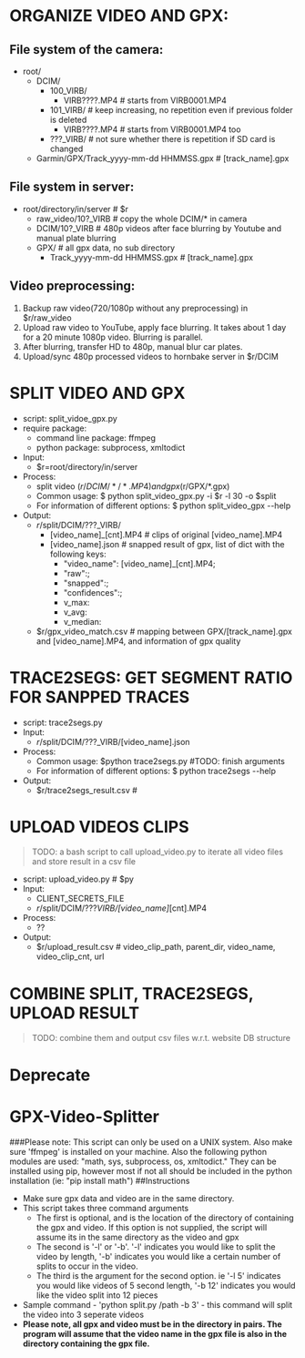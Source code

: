 # ORGANIZE VIDEO AND GPX:
## File system of the camera:
- root/
  - DCIM/
    - 100_VIRB/ 
      - VIRB????.MP4  # starts from VIRB0001.MP4
    - 101_VIRB/  # keep increasing, no repetition even if previous folder is deleted
      - VIRB????.MP4  # starts from VIRB0001.MP4 too
    - ???_VIRB/  # not sure whether there is repetition if SD card is changed
  - Garmin/GPX/Track_yyyy-mm-dd HHMMSS.gpx  # [track_name].gpx
    
## File system in server:
- root/directory/in/server  # $r
  - raw_video/10?_VIRB  # copy the whole DCIM/* in camera
  - DCIM/10?_VIRB  # 480p videos after face blurring by Youtube and manual plate blurring
  - GPX/  # all gpx data, no sub directory
    - Track_yyyy-mm-dd HHMMSS.gpx  # [track_name].gpx

## Video preprocessing:
1. Backup raw video(720/1080p without any preprocessing) in $r/raw_video
2. Upload raw video to YouTube, apply face blurring. It takes about 1 day for a 20 minute 1080p video. Blurring is parallel.
3. After blurring, transfer HD to 480p, manual blur car plates.
4. Upload/sync 480p processed videos to hornbake server in $r/DCIM


# SPLIT VIDEO AND GPX
- script: split_vidoe_gpx.py
- require package: 
  - command line package: ffmpeg
  - python package: subprocess, xmltodict
- Input: 
  - $r=root/directory/in/server
- Process:
  - split video ($r/DCIM/*/*.MP4) and gpx ($r/GPX/*.gpx)
  - Common usage: $ python split_video_gpx.py -i $r -l 30 -o $split
  - For information of different options: $ python split_video_gpx --help
- Output:
  - $r/$split/DCIM/???_VIRB/
    - [video_name]_[cnt].MP4  # clips of original [video_name].MP4
    - [video_name].json  # snapped result of gpx, list of dict with the following keys:
      - "video_name": [video_name]_[cnt].MP4;
      - "raw":;
      - "snapped":;
      - "confidences":;
      - v_max:
      - v_avg:
      - v_median:
  - $r/gpx_video_match.csv  # mapping between GPX/[track_name].gpx and [video_name].MP4, and information of gpx quality

# TRACE2SEGS: GET SEGMENT RATIO FOR SANPPED TRACES
- script: trace2segs.py
- Input: 
  - $r/$split/DCIM/???_VIRB/[video_name].json
- Process:
  - Common usage: $python trace2segs.py  #TODO: finish arguments
  - For information of different options: $ python trace2segs --help
- Output:
  - $r/trace2segs_result.csv  #


# UPLOAD VIDEOS CLIPS
> TODO: a bash script to call upload_video.py to iterate all video files and store result in a csv file
- script: upload_video.py  # $py
- Input:
  - CLIENT_SECRETS_FILE
  - $r/$split/DCIM/???_VIRB/[video_name]_[cnt].MP4
- Process:
  - ??
- Output:
  - $r/upload_result.csv  # video_clip_path, parent_dir, video_name, video_clip_cnt, url


# COMBINE SPLIT, TRACE2SEGS, UPLOAD RESULT
> TODO: combine them and output csv files w.r.t. website DB structure




# ########################
# Deprecate
# ########################
# GPX-Video-Splitter
###Please note: This script can only be used on a UNIX system. Also make sure 'ffmpeg' is installed on your machine. Also the following python modules are used: "math, sys, subprocess, os, xmltodict."  They can be installed using pip, however most if not all should be included in the python installation (ie: "pip install math") 
##Instructions
* Make sure gpx data and video are in the same directory.
* This script takes three command arguments 
  * The first is optional, and is the location of the directory of containing the gpx and video. If this option is not supplied, the script will assume its in the same directory as the video and gpx 
  * The second is '-l' or '-b'. '-l' indicates you would like to split the video by length, '-b' indicates you would like a certain number of splits to occur in the video. 
  * The third is the argument for the second option. ie '-l 5' indicates you would like videos of 5 second length, '-b 12' indicates you would like the video split into 12 pieces 
* Sample command - 'python split.py /path -b 3' - this command will split the video into 3 seperate videos 
* **Please note, all gpx and video must be in the directory in pairs. The program will assume that the video name in the gpx file is also in the directory containing the gpx file.** 
